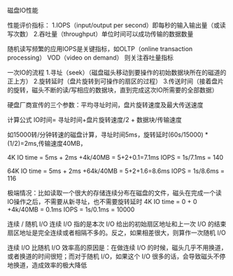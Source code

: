磁盘IO性能

性能评价指标：
1.IOPS（input/output per second）即每秒的输入输出量（或读写次数）
2.吞吐量（throughput）单位时间可以成功传输的数据数量

随机读写频繁的应用IOPS是关键指标，如OLTP（online transaction processing）
VOD（video on demand） 则关注吞吐量指标

一次IO的流程
1.寻址（seek）（磁盘磁头移动到要操作的初始数据块所在的磁道的正上方）
2.旋转延时（盘片旋转到可操作的扇区的过程）
3.传送时间（接着盘片的旋转，磁头不断的读/写相应的数据块，直到完成这次IO所需要的全部数据）

硬盘厂商宣传的三个参数：平均寻址时间，盘片旋转速度及最大传送速度

计算公式
IO时间= 寻址时间+盘片旋转速度/2 + 数据块/传输速度

如15000转/分钟转速的磁盘计算，寻址时间5ms，旋转延时(60s/15000) * (1/2)=2ms,传输速度40MB，

4K
IO time = 5ms + 2ms +4k/40MB = 5+2+0.1=7.1ms
IOPS = 1s/7.1ms = 140 

64K
IO time = 5ms + 2ms +64k/40MB = 5+2+1.6=8.6ms
IOPS = 1s/8.6ms = 116

极端情况：比如读取一个很大的存储连续分布在磁盘的文件，磁头在完成一个读IO操作之后，不需要从新寻址，也不需要旋转延时
4K
IO time = 0 + 0 +4k/40MB = 0.1ms
IOPS = 1s/0.1ms = 10000

连续 / 随机 I/O
连续 I/O 指的是本次 I/O 给出的初始扇区地址和上一次 I/O 的结束扇区地址是完全连续或者相隔不多的。反之，如果相差很大，则算作一次随机 I/O

连续 I/O 比随机 I/O 效率高的原因是：在做连续 I/O 的时候，磁头几乎不用换道，或者换道的时间很短；而对于随机 I/O，如果这个 I/O 很多的话，会导致磁头不停地换道，造成效率的极大降低